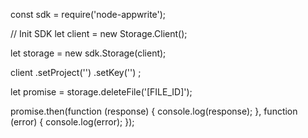 const sdk = require('node-appwrite');

// Init SDK
let client = new Storage.Client();

let storage = new sdk.Storage(client);

client
    .setProject('')
    .setKey('')
;

let promise = storage.deleteFile('[FILE_ID]');

promise.then(function (response) {
    console.log(response);
}, function (error) {
    console.log(error);
});